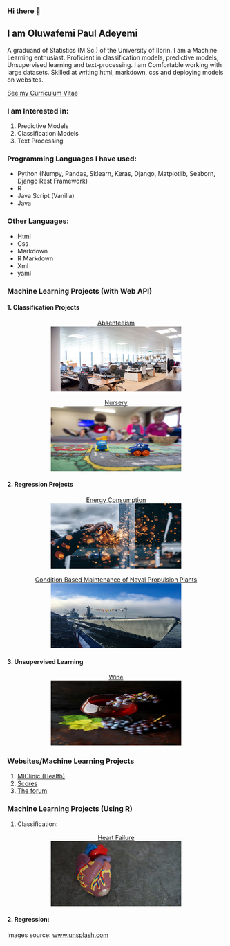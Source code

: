 ### Hi there 👋

<!--
**Olupaula/Olupaula** is a ✨ _special_ ✨ repository because its `README.md` (this file) appears on your GitHub profile.

Here are some ideas to get you started:

- 🔭 I’m currently working on ...
- 🌱 I’m currently learning ...
- 👯 I’m looking to collaborate on ...
- 🤔 I’m looking for help with ...
- 💬 Ask me about ...
- 📫 How to reach me: ...
- 😄 Pronouns: ...
- ⚡ Fun fact: ...
-->

## I am <b> Oluwafemi Paul Adeyemi</b>
<p> A graduand of Statistics (M.Sc.) of the University of Ilorin.
I am a Machine Learning enthusiast. Proficient in classification models, predictive models, Unsupervised learning and text-processing. I am Comfortable working with large datasets. 
Skilled at writing html, markdown, css and deploying 
models on websites.</p>

[See my Curriculum Vitae](https://github.com/Olupaula/Olupaula/blob/main/Adeyemi_Oluwafemi_ml_cv.pdf)

### I am Interested in:
<p>
<ol>
<li> Predictive Models</li>
<li> Classification Models </li>
<li> Text Processing </li>
</ol>
</p>



### Programming Languages I have used: 
- Python (Numpy, Pandas, Sklearn, Keras, Django, Matplotlib, Seaborn, Django Rest Framework)
- R
- Java Script (Vanilla)
- Java

### Other Languages:
- Html
- Css
- Markdown
- R Markdown
- Xml
- yaml

### Machine Learning Projects (with Web API)
#### 1. Classification Projects
  
  
<p align="center">
  <a href="https://github.com/Olupaula/absenteeism">Absenteeism</a>
  <br/>
    <a href="https://github.com/Olupaula/absenteeism">
     <img src="https://github.com/Olupaula/absenteeism/blob/main/images/arlington-research-kN_kViDchA0-unsplash.jpg" height="150px" width="60%" />
    </a>
</p>

<p align="center">
   <a href="https://github.com/Olupaula/nursery">Nursery</a>
  <br/>
   <a href="https://github.com/Olupaula/nursery">
     <img src="https://github.com/Olupaula/absenteeism/blob/main/images/bbc-creative-1w20Cysy1cg-unsplash.jpg" height="150px" width="60%" />
   </a>
</p>

#### 2. Regression Projects
 
<p align="center">
   <a href="https://github.com/Olupaula/energy_consumption">Energy Consumption</a>
  <br/>
   <a href="https://github.com/Olupaula/energy_consumption">
     <img src="https://github.com/Olupaula/energy_consumption/blob/main/energy_consumption_images/christopher-burns-8KfCR12oeUM-unsplash.jpg" height="150px" width="60%" />
   </a>
</p>
 
 <p align="center">
   <a href="https://github.com/Olupaula/condition_based_maintenance">Condition Based Maintenance of Naval Propulsion Plants</a>
  <br/>
   <a href="https://github.com/Olupaula/condition_based_maintenance">
     <img src="https://github.com/Olupaula/condition_based_maintenance/blob/main/cbm_images/thomas-haas-Rs5FCVANby0-unsplash.jpg" height="150px" width="60%" />
   </a>
</p>

#### 3. Unsupervised Learning

<p align="center">
   <a href="https://github.com/Olupaula/wine">Wine</a>
  <br/>
   <a href="https://github.com/Olupaula/wine">
     <img src="https://github.com/Olupaula/wine/blob/main/images/roberta-sorge-IywM7AQTZcM-unsplash.jpg" height="150px" width="60%" />
   </a>
</p>

### Websites/Machine Learning Projects
1. [MlClinic (Health)](https://github.com/Olupaula/mlclinic)
2. [Scores](https://github.com/Olupaula/scores
)
3. [The forum](https://github.com/Olupaula/the_forum)

### Machine Learning Projects (Using R)
1. Classification: 
<p align="center">
   <a href="https://github.com/Olupaula/heart_failure">Heart Failure</a>
  <br/>
   <a href="https://github.com/Olupaula/heart_failure">
     <img src="https://github.com/Olupaula/heart_failure/blob/main/heart_failure_images/robina-weermeijer-qIK_fc-4fmw-unsplash.jpg" height="150px" width="60%" />
   </a>
</p>

#### 2. Regression:
 
images source: www.unsplash.com

